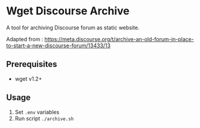 # Wget Discourse Archive
A tool for archiving Discourse forum as static website.

Adapted from : https://meta.discourse.org/t/archive-an-old-forum-in-place-to-start-a-new-discourse-forum/13433/13

## Prerequisites

- wget v1.2+

## Usage

1. Set `.env` variables
2. Run script `./archive.sh`




